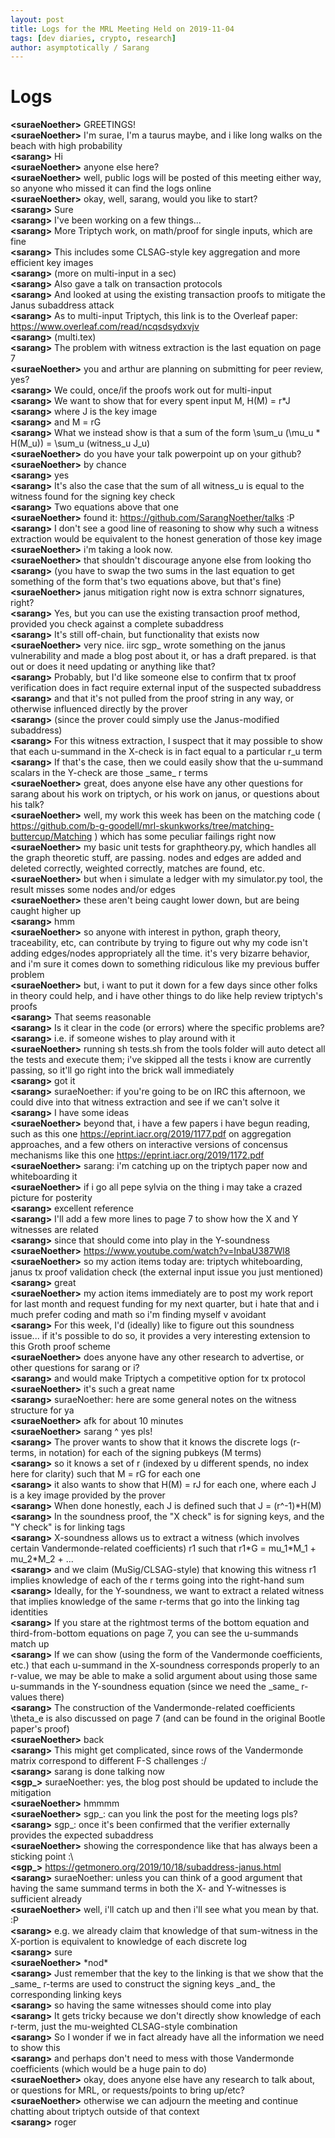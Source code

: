 ```yaml
---
layout: post
title: Logs for the MRL Meeting Held on 2019-11-04
tags: [dev diaries, crypto, research]
author: asymptotically / Sarang
---
```


# Logs

**\<suraeNoether\>** GREETINGS!  
**\<suraeNoether\>** I'm surae, I'm a taurus maybe, and i like long walks on the beach with high probability  
**\<sarang\>** Hi  
**\<suraeNoether\>** anyone else here?  
**\<suraeNoether\>** well, public logs will be posted of this meeting either way, so anyone who missed it can find the logs online  
**\<suraeNoether\>** okay, well, sarang, would you like to start?  
**\<sarang\>** Sure  
**\<sarang\>** I've been working on a few things...  
**\<sarang\>** More Triptych work, on math/proof for single inputs, which are fine  
**\<sarang\>** This includes some CLSAG-style key aggregation and more efficient key images  
**\<sarang\>** (more on multi-input in a sec)  
**\<sarang\>** Also gave a talk on transaction protocols  
**\<sarang\>** And looked at using the existing transaction proofs to mitigate the Janus subaddress attack  
**\<sarang\>** As to multi-input Triptych, this link is to the Overleaf paper: https://www.overleaf.com/read/ncqsdsydxvjv  
**\<sarang\>** (multi.tex)  
**\<sarang\>** The problem with witness extraction is the last equation on page 7  
**\<suraeNoether\>** you and arthur are planning on submitting for peer review, yes?  
**\<sarang\>** We could, once/if the proofs work out for multi-input  
**\<sarang\>** We want to show that for every spent input M, H(M) = r\*J  
**\<sarang\>** where J is the key image  
**\<sarang\>** and M = rG  
**\<sarang\>** What we instead show is that a sum of the form \sum\_u (\mu\_u \* H(M\_u)) = \sum\_u (witness\_u J\_u)  
**\<suraeNoether\>** do you have your talk powerpoint up on your github?  
**\<suraeNoether\>** by chance  
**\<sarang\>** yes  
**\<sarang\>** It's also the case that the sum of all witness\_u is equal to the witness found for the signing key check  
**\<sarang\>** Two equations above that one  
**\<suraeNoether\>** found it: https://github.com/SarangNoether/talks :P  
**\<sarang\>** I don't see a good line of reasoning to show why such a witness extraction would be equivalent to the honest generation of those key image  
**\<suraeNoether\>** i'm taking a look now.  
**\<suraeNoether\>** that shouldn't discourage anyone else from looking tho  
**\<sarang\>** (you have to swap the two sums in the last equation to get something of the form that's two equations above, but that's fine)  
**\<suraeNoether\>** janus mitigation right now is extra schnorr signatures, right?  
**\<sarang\>** Yes, but you can use the existing transaction proof method, provided you check against a complete subaddress  
**\<sarang\>** It's still off-chain, but functionality that exists now  
**\<suraeNoether\>** very nice. iirc sgp\_ wrote something on the janus vulnerability and made a blog post about it, or has a draft prepared. is that out or does it need updating or anything like that?  
**\<sarang\>** Probably, but I'd like someone else to confirm that tx proof verification does in fact require external input of the suspected subaddress  
**\<sarang\>** and that it's not pulled from the proof string in any way, or otherwise influenced directly by the prover  
**\<sarang\>** (since the prover could simply use the Janus-modified subaddress)  
**\<sarang\>** For this witness extraction, I suspect that it may possible to show that each u-summand in the X-check is in fact equal to a particular r\_u term  
**\<sarang\>** If that's the case, then we could easily show that the u-summand scalars in the Y-check are those \_same\_ r terms  
**\<suraeNoether\>** great, does anyone else have any other questions for sarang about his work on triptych, or his work on janus, or questions about his talk?  
**\<suraeNoether\>** well, my work this week has been on the matching code ( https://github.com/b-g-goodell/mrl-skunkworks/tree/matching-buttercup/Matching ) which has some peculiar failings right now  
**\<suraeNoether\>** my basic unit tests for graphtheory.py, which handles all the graph theoretic stuff, are passing. nodes and edges are added and deleted correctly, weighted correctly, matches are found, etc.  
**\<suraeNoether\>** but when i simulate a ledger with my simulator.py tool, the result misses some nodes and/or edges  
**\<suraeNoether\>** these aren't being caught lower down, but are being caught higher up  
**\<sarang\>** hmm  
**\<suraeNoether\>** so anyone with interest in python, graph theory, traceability, etc, can contribute by trying to figure out why my code isn't adding edges/nodes appropriately all the time. it's very bizarre behavior, and i'm sure it comes down to something ridiculous like my previous buffer problem  
**\<suraeNoether\>** but, i want to put it down for a few days since other folks in theory could help, and i have other things to do like help review triptych's proofs  
**\<sarang\>** That seems reasonable  
**\<sarang\>** Is it clear in the code (or errors) where the specific problems are?  
**\<sarang\>** i.e. if someone wishes to play around with it  
**\<suraeNoether\>** running sh tests.sh from the tools folder will auto detect all the tests and execute them; i've skipped all the tests i know are currently passing, so it'll go right into the brick wall immediately  
**\<sarang\>** got it  
**\<sarang\>** suraeNoether: if you're going to be on IRC this afternoon, we could dive into that witness extraction and see if we can't solve it  
**\<sarang\>** I have some ideas  
**\<suraeNoether\>** beyond that, i have a few papers i have begun reading, such as this one https://eprint.iacr.org/2019/1177.pdf on aggregation approaches, and a few others on interactive versions of concensus mechanisms like this one https://eprint.iacr.org/2019/1172.pdf  
**\<suraeNoether\>** sarang: i'm catching up on the triptych paper now and whiteboarding it  
**\<suraeNoether\>** if i go all pepe sylvia on the thing i may take a crazed picture for posterity  
**\<sarang\>** excellent reference  
**\<sarang\>** I'll add a few more lines to page 7 to show how the X and Y witnesses are related  
**\<sarang\>** since that should come into play in the Y-soundness  
**\<suraeNoether\>** https://www.youtube.com/watch?v=InbaU387Wl8  
**\<suraeNoether\>** so my action items today are: triptych whiteboarding, janus tx proof validation check (the external input issue you just mentioned)  
**\<sarang\>** great  
**\<suraeNoether\>** my action items immediately are to post my work report for last month and request funding for my next quarter, but i hate that and i much prefer coding and math so i'm finding myself v avoidant  
**\<sarang\>** For this week, I'd (ideally) like to figure out this soundness issue... if it's possible to do so, it provides a very interesting extension to this Groth proof scheme  
**\<suraeNoether\>** does anyone have any other research to advertise, or other questions for sarang or i?  
**\<sarang\>** and would make Triptych a competitive option for tx protocol  
**\<suraeNoether\>** it's such a great name  
**\<sarang\>** suraeNoether: here are some general notes on the witness structure for ya  
**\<suraeNoether\>** afk for about 10 minutes  
**\<suraeNoether\>** sarang ^ yes pls!  
**\<sarang\>** The prover wants to show that it knows the discrete logs (r-terms, in notation) for each of the signing pubkeys (M terms)  
**\<sarang\>** so it knows a set of r (indexed by u different spends, no index here for clarity) such that M = rG for each one  
**\<sarang\>** it also wants to show that H(M) = rJ for each one, where each J is a key image provided by the prover  
**\<sarang\>** When done honestly, each J is defined such that J = (r^-1)\*H(M)  
**\<sarang\>** In the soundness proof, the "X check" is for signing keys, and the "Y check" is for linking tags  
**\<sarang\>** X-soundness allows us to extract a witness (which involves certain Vandermonde-related coefficients) r1 such that r1\*G = mu\_1\*M\_1 + mu\_2\*M\_2 + ...  
**\<sarang\>** and we claim (MuSig/CLSAG-style) that knowing this witness r1 implies knowledge of each of the r terms going into the right-hand sum  
**\<sarang\>** Ideally, for the Y-soundness, we want to extract a related witness that implies knowledge of the same r-terms that go into the linking tag identities  
**\<sarang\>** If you stare at the rightmost terms of the bottom equation and third-from-bottom equations on page 7, you can see the u-summands match up  
**\<sarang\>** If we can show (using the form of the Vandermonde coefficients, etc.) that each u-summand in the X-soundness corresponds properly to an r-value, we may be able to make a solid argument about using those same u-summands in the Y-soundness equation (since we need the \_same\_ r-values there)  
**\<sarang\>** The construction of the Vandermonde-related coefficients \theta\_e is also discussed on page 7 (and can be found in the original Bootle paper's proof)  
**\<suraeNoether\>** back  
**\<sarang\>** This might get complicated, since rows of the Vandermonde matrix correspond to different F-S challenges :/  
**\<sarang\>** sarang is done talking now  
**\<sgp\_\>** suraeNoether: yes, the blog post should be updated to include the mitigation  
**\<suraeNoether\>** hmmmm  
**\<suraeNoether\>** sgp\_: can you link the post for the meeting logs pls?  
**\<sarang\>** sgp\_: once it's been confirmed that the verifier externally provides the expected subaddress  
**\<suraeNoether\>** showing the correspondence like that has always been a sticking point :\  
**\<sgp\_\>** https://getmonero.org/2019/10/18/subaddress-janus.html  
**\<sarang\>** suraeNoether: unless you can think of a good argument that having the same summand terms in both the X- and Y-witnesses is sufficient already  
**\<suraeNoether\>** well, i'll catch up and then i'll see what you mean by that. :P  
**\<sarang\>** e.g. we already claim that knowledge of that sum-witness in the X-portion is equivalent to knowledge of each discrete log  
**\<sarang\>** sure  
**\<suraeNoether\>** \*nod\*  
**\<sarang\>** Just remember that the key to the linking is that we show that the \_same\_ r-terms are used to construct the signing keys \_and\_ the corresponding linking keys  
**\<sarang\>** so having the same witnesses should come into play  
**\<sarang\>** It gets tricky because we don't directly show knowledge of each r-term, just the mu-weighted CLSAG-style combination  
**\<sarang\>** So I wonder if we in fact already have all the information we need to show this  
**\<sarang\>** and perhaps don't need to mess with those Vandermonde coefficients (which would be a huge pain to do)  
**\<suraeNoether\>** okay, does anyone else have any research to talk about, or questions for MRL, or requests/points to bring up/etc?  
**\<suraeNoether\>** otherwise we can adjourn the meeting and continue chatting about triptych outside of that context  
**\<sarang\>** roger  
